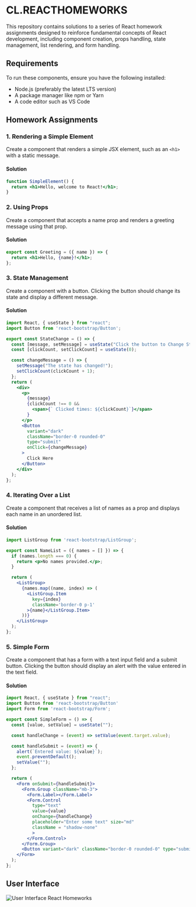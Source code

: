 # CL.REACTHOMEWORKS
This repository contains solutions to a series of React homework assignments designed to reinforce fundamental concepts of React development, including component creation, props handling, state management, list rendering, and form handling.

## Requirements

To run these components, ensure you have the following installed:
- Node.js (preferably the latest LTS version)
- A package manager like npm or Yarn
- A code editor such as VS Code


## Homework Assignments

### 1. Rendering a Simple Element
Create a component that renders a simple JSX element, such as an `<h1>` with a static message.

#### Solution
```jsx
function SimpleElement() {
  return <h1>Hello, welcome to React!</h1>;
}
```
### 2. Using Props
Create a component that accepts a name prop and renders a greeting message using that prop.
#### Solution
```jsx
export const Greeting = ({ name }) => {
  return <h1>Hello, {name}!</h1>;
};
```

### 3. State Management
Create a component with a button. Clicking the button should change its state and display a different message.

#### Solution
```jsx
import React, { useState } from "react";
import Button from 'react-bootstrap/Button';

export const StateChange = () => {
  const [message, setMessage] = useState("Click the button to Change State");
  const [clickCount, setClickCount] = useState(0);

  const changeMessage = () => {
    setMessage("The state has changed!");
    setClickCount(clickCount + 1);
  };
  return (
    <div>
      <p>
        {message}
        {clickCount !== 0 && 
          <span>{` Clicked times: ${clickCount}`}</span>
        }
      </p>
      <Button
        variant="dark"
        className="border-0 rounded-0"
        type="submit"
        onClick={changeMessage}
      >
        Click Here
      </Button>
    </div>
  );
};
```

### 4. Iterating Over a List
Create a component that receives a list of names as a prop and displays each name in an unordered list.

#### Solution
```jsx
import ListGroup from 'react-bootstrap/ListGroup';

export const NameList = ({ names = [] }) => {
  if (names.length === 0) {
    return <p>No names provided.</p>;
  }

  return (
    <ListGroup>
      {names.map((name, index) => (
        <ListGroup.Item  
          key={index}
          className='border-0 p-1'
        >{name}</ListGroup.Item>
      ))}
    </ListGroup>
  );
};
```

### 5. Simple Form
Create a component that has a form with a text input field and a submit button. Clicking the button should display an alert with the value entered in the text field.

#### Solution
```jsx
import React, { useState } from "react";
import Button from 'react-bootstrap/Button'
import Form from 'react-bootstrap/Form';

export const SimpleForm = () => {
  const [value, setValue] = useState("");

  const handleChange = (event) => setValue(event.target.value);

  const handleSubmit = (event) => {
    alert(`Entered value: ${value}`);
    event.preventDefault();
    setValue("");
  };

  return (
    <Form onSubmit={handleSubmit}>  
      <Form.Group className="mb-3">
        <Form.Label></Form.Label>
        <Form.Control 
          type="text" 
          value={value}
          onChange={handleChange} 
          placeholder="Enter some text" size="md"
          className = "shadow-none"
          >
        </Form.Control>
      </Form.Group>  
      <Button variant="dark" className="border-0 rounded-0" type="submit">Submit</Button>
    </Form>
  );
};

```
## User Interface
![User Interface React Homeworks](art/React_Homeworks_ClaudioRain.gif)
